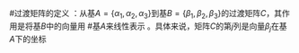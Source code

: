 #过渡矩阵的定义 ：从基$A = \{\alpha_1, \alpha_2, \alpha_3\}$到基$B = \{\beta_1, \beta_2, \beta_3\}$的过渡矩阵$C$，其作用是将基$B$中的向量用 #基$A$来线性表示 。具体来说，矩阵$C$的第$j$列是向量$\beta_j$在基$A$下的坐标